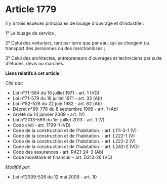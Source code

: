 # Article 1779

Il y a trois espèces principales de louage d'ouvrage et d'industrie :

1° Le louage de service ; 

2° Celui des voituriers, tant par terre que par eau, qui se chargent du transport des personnes ou des marchandises ;

3° Celui des architectes, entrepreneurs d'ouvrages et techniciens par suite d'études, devis ou marchés.

**Liens relatifs à cet article**

_Cité par_:

  - Loi n°71-584 du 16 juillet 1971 - art. 1 (VD)
  - Loi n°71-579 du 16 juillet 1971 - art. 33 (Ab)
  - Loi n°82-526 du 22 juin 1982 - art. 62 (Ab)
  - Décret n°99-776 du 8 septembre 1999 - art. 1 (Ab)
  - Arrêté du 14 janvier 2009 - art. (V)
  - Loi n°2013-569 du 1er juillet 2013 - art. 1 (V)
  - Code civil - art. 1799-1 (VD)
  - Code de la construction et de l'habitation. - art. L111-3-1 (V)
  - Code de la construction et de l'habitation. - art. L222-1 (V)
  - Code de la construction et de l'habitation. - art. L222-2 (V)
  - Code de la construction et de l'habitation. - art. L242-2 (VD)
  - Code des assurances - art. R421-24-3 (Ab)
  - Code monétaire et financier - art. D313-26 (VD)

_Modifié par_:

  - Loi n°2009-526 du 12 mai 2009 - art. 10
